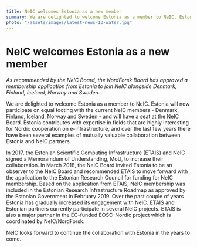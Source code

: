 ```yaml
---
title: NeIC welcomes Estonia as a new member
summary: We are delighted to welcome Estonia as a member to NeIC. Estonia will now participate on equal footing with the current NeIC members - Denmark, Finland, Iceland, Norway and Sweden - and will have a seat at the NeIC Board.
photo: "/assets/images/latest-news-13-water.jpg"
---
```


NeIC welcomes Estonia as a new member
===============================

*As recommended by the NeIC Board, the NordForsk Board has approved a membership application from Estonia to join NeIC alongside Denmark, Finland, Iceland, Norway and Sweden.*

We are delighted to welcome Estonia as a member to NeIC. Estonia will now participate on equal footing with the current NeIC members - Denmark, Finland, Iceland, Norway and Sweden - and will have a seat at the NeIC Board. Estonia contributes with expertise in fields that are highly interesting for Nordic cooperation on e-infrastructure, and over the last few years there have been several examples of mutually valuable collaboration between Estonia and NeIC partners. 

In 2017, the Estonian Scientific Computing Infrastructure (ETAIS) and NeIC signed a Memoramdum of Understanding, MoU, to increase their collaboration. In March 2018, the NeIC Board invited Estonia to be an observer to the NeIC Board and recommended ETAIS to move forward with the application to the Estonian Research Council for funding for NeIC membership. Based on the application from ETAIS, NeIC membership was included in the Estonian Research Infrastructure Roadmap as approved by the Estonian Government in February 2019. Over the past couple of years Estonia has gradually increased its engagement with NeIC. ETAIS and Estonian partners currently participate in several NeIC projects. ETAIS is also a major partner in the EC-funded EOSC-Nordic project which is coordinated by NeIC/NordForsk.

NeIC looks forward to continue the collaboration with Estonia in the years to come.
